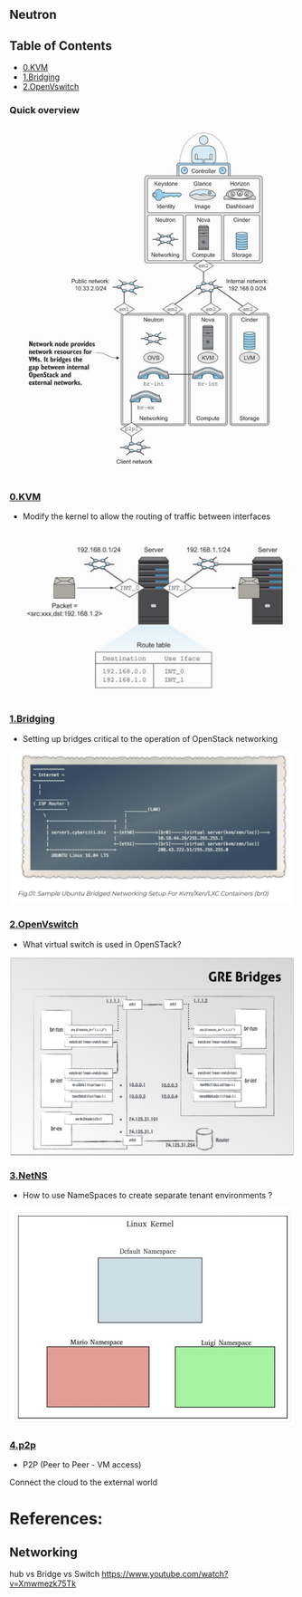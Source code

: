 ## Neutron 

Table of Contents
-----------------

  * [0.KVM](#0Kvm)
  * [1.Bridging](#1bridging)
  * [2.OpenVswitch](#2openvswitch)


### Quick overview

![alt tag](./NEUTRON.png)

### [0.KVM](./0.KVM)

* Modify the kernel to allow the routing of traffic between interfaces

![alt tag](./0.KVM/ROUTE.png)

### [1.Bridging](./1.Bridging)

* Setting up bridges critical to the operation of OpenStack networking

![alt tag](./1.Bridging/ISP.png)

### [2.OpenVswitch](./2.Open-vSwitch)

* What virtual switch is used in OpenSTack?

![alt tag](./2.Open-vSwitch/OVS.png)


### [3.NetNS](./3.NetNS)

* How to use NameSpaces to create separate tenant environments ?

![alt tag](./3.NetNS/namespace_level2.png)

### [4.p2p](./4.p2p)

* P2P (Peer to Peer - VM access) 

Connect the cloud to the external world

# References:

## Networking

hub vs Bridge vs Switch
https://www.youtube.com/watch?v=Xmwmezk75Tk

